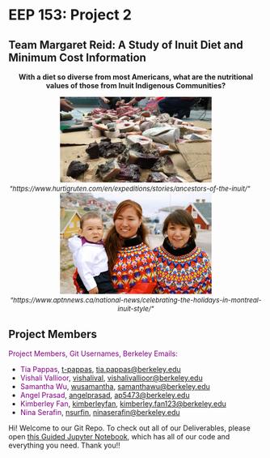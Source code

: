# EEP 153: Project 2
## Team Margaret Reid: A Study of Inuit Diet and Minimum Cost Information

<p align="center">
  <strong>With a diet so diverse from most Americans, what are the nutritional values of those from Inuit Indigenous Communities?</strong>
</p>

<p align="center">
  <img src="inuit_food.jpeg" alt="Alt text for first image" width="300"/><br>
  <em style="font-size: small;">"https://www.hurtigruten.com/en/expeditions/stories/ancestors-of-the-inuit/"</em>
  &nbsp;&nbsp;&nbsp;&nbsp;&nbsp; <!-- Spacing between images and captions -->
  <img src="inuit_people.jpeg" alt="Alt text for second image" width="300"/><br>
  <em style="font-size: small;">"https://www.aptnnews.ca/national-news/celebrating-the-holidays-in-montreal-inuit-style/"</em>
</p>


## Project Members
<span style="color:purple">Project Members, Git Usernames, Berkeley Emails:</span>
- <span style="color:purple">Tia Pappas</span>, [t-pappas](https://github.com/t-pappas), tia.pappas@berkeley.edu
- <span style="color:purple">Vishali Vallioor</span>, [vishalival](https://github.com/vishalival), vishalivallioor@berkeley.edu
- <span style="color:purple">Samantha Wu</span>, [wusamantha](https://github.com/wusamantha), samanthawu@berkeley.edu
- <span style="color:purple">Angel Prasad</span>, [angelprasad](https://github.com/angelprasad), ap5473@berkeley.edu
- <span style="color:purple">Kimberley Fan</span>, [kimberleyfan](https://github.com/kimberleyfan), kimberley.fan123@berkeley.edu
- <span style="color:purple">Nina Serafin</span>, [nsurfin](https://github.com/nsurfin), ninaserafin@berkeley.edu

Hi! Welcome to our Git Repo. To check out all of our Deliverables, please open [this Guided Jupyter Notebook](http://datahub.berkeley.edu/user-redirect/git-pull?repo=https://github.com/vishalival/eep153-margaret-reid&urlpath=tree/eep153-margaret-reid/deliverables_code.ipynb
), which has all of our code and everything you need. Thank you!!

